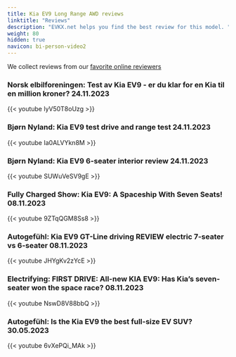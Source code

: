 ```yaml
---
title: Kia EV9 Long Range AWD reviews
linktitle: "Reviews"
description: "EVKX.net helps you find the best review for this model. "
weight: 80
hidden: true
navicon: bi-person-video2
---
```

We collect reviews from our [favorite online reviewers](/guides/evreviewers/)

### Norsk elbilforeningen: Test av Kia EV9 - er du klar for en Kia til en million kroner? 24.11.2023

{{< youtube lyV50T8oUzg >}}

### Bjørn Nyland: Kia EV9 test drive and range test 24.11.2023

{{< youtube Ia0ALVYkn8M >}}

### Bjørn Nyland: Kia EV9 6-seater interior review 24.11.2023

{{< youtube SUWuVeSV9gE >}}

### Fully Charged Show: Kia EV9: A Spaceship With Seven Seats! 08.11.2023

{{< youtube 9ZTqQGM8Ss8 >}}

### Autogefühl: Kia EV9 GT-Line driving REVIEW electric 7-seater vs 6-seater 08.11.2023

{{< youtube JHYgKv2zYcE >}}

### Electrifying: FIRST DRIVE: All-new KIA EV9: Has Kia’s seven-seater won the space race? 08.11.2023

{{< youtube NswD8V88bbQ >}}

### Autogefühl: Is the Kia EV9 the best full-size EV SUV? 30.05.2023

{{< youtube 6vXePQi_MAk >}}

